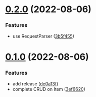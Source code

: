 # [0.2.0](https://github.com/ghorbani-mohammad/preparing-4/compare/v0.1.0...v0.2.0) (2022-08-06)


### Features

* use RequestParser ([3b5f455](https://github.com/ghorbani-mohammad/preparing-4/commit/3b5f455eb07b2a0229af05b3cda2285bd9911d44))



# [0.1.0](https://github.com/ghorbani-mohammad/preparing-4/compare/3ef6620ea57e14b6612de4d168d12818fa19ad1e...v0.1.0) (2022-08-06)


### Features

* add release ([de0a13f](https://github.com/ghorbani-mohammad/preparing-4/commit/de0a13f749705a4b5b4c6af656b3b866e9c27c5f))
* complete CRUD on Item ([3ef6620](https://github.com/ghorbani-mohammad/preparing-4/commit/3ef6620ea57e14b6612de4d168d12818fa19ad1e))



